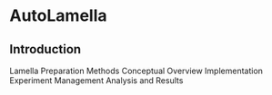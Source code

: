 # AutoLamella

## Introduction

Lamella Preparation 
Methods
Conceptual Overview
Implementation
Experiment Management
Analysis and Results